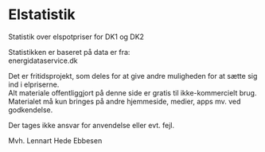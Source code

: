# Elstatistik
Statistik over elspotpriser for DK1 og DK2  

Statistikken er baseret på data er fra:  
energidataservice.dk  

Det er fritidsprojekt, som deles for at give andre muligheden for at sætte sig ind i elpriserne.  
Alt materiale offentliggjort på denne side er gratis til ikke-kommercielt brug.  
Materialet må kun bringes på andre hjemmeside, medier, apps mv. ved godkendelse.  
  
Der tages ikke ansvar for anvendelse eller evt. fejl.  

Mvh.
Lennart Hede Ebbesen
